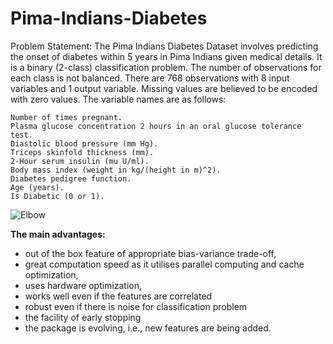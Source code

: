 # Pima-Indians-Diabetes

Problem Statement: The Pima Indians Diabetes Dataset involves predicting the onset of diabetes within 5 years in Pima Indians given medical details. It is a binary (2-class) classification problem. The number of observations for each class is not balanced. There are 768 observations with 8 input variables and 1 output variable. Missing values are believed to be encoded with zero values. The variable names are as follows:

    Number of times pregnant.
    Plasma glucose concentration 2 hours in an oral glucose tolerance test.
    Diastolic blood pressure (mm Hg).
    Triceps skinfold thickness (mm).
    2-Hour serum insulin (mu U/ml).
    Body mass index (weight in kg/(height in m)^2).
    Diabetes pedigree function.
    Age (years).
    Is Diabetic (0 or 1).
    
 ![Elbow](https://user-images.githubusercontent.com/70466481/92577138-f5788d00-f2a7-11ea-9bd5-ca92252a5031.png)


**The main advantages:**
- out of the box feature of appropriate bias-variance trade-off,
- great computation speed as it utilises parallel computing and cache optimization,
- uses hardware optimization,
- works well even if the features are correlated
- robust even if there is noise for classification problem
- the facility of early stopping
- the package is evolving, i.e., new features are being added.
